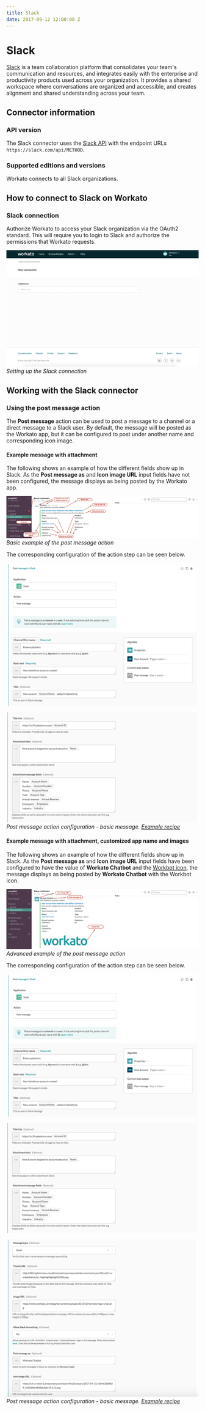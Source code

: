 ```yaml
---
title: Slack
date: 2017-09-12 12:00:00 Z
---
```


# Slack
[Slack](https://slack.com/) is a team collaboration platform that consolidates your team's communication and resources, and integrates easily with the enterprise and productivity products used across your organization. It provides a shared workspace where conversations are organized and accessible, and creates alignment and shared understanding across your team.

## Connector information

### API version
The Slack connector uses the [Slack API](https://api.slack.com/web) with the endpoint URLs `https://slack.com/api/METHOD`.

### Supported editions and versions
Workato connects to all Slack organizations.

## How to connect to Slack on Workato

### Slack connection
Authorize Workato to access your Slack organization via the OAuth2 standard. This will require you to login to Slack and authorize the permissions that Workato requests.

![Configuring Slack connection](/assets/images/connectors/slack/slack-connection.gif)
*Setting up the Slack connection*

## Working with the Slack connector

### Using the post message action
The **Post message** action can be used to post a message to a channel or a direct message to a Slack user. By default, the message will be posted as the Workato app, but it can be configured to post under another name and corresponding icon image.

#### Example message with attachment
The following shows an example of how the different fields show up in Slack. As the **Post message as** and **Icon image URL** input fields have not been configured, the message displays as being posted by the Workato app.

![Post message basic example](/assets/images/connectors/slack/post-message-basic-example.png)
*Basic example of the post message action*

The corresponding configuration of the action step can be seen below.

![Post message basic configuration 1](/assets/images/connectors/slack/post-basic-message-config-1.png)

![Post message basic configuration 2](/assets/images/connectors/slack/post-basic-message-config-2.png)
*Post message action configuration - basic message. [Example recipe](https://www.workato.com/recipes/604131)*

#### Example message with attachment, customized app name and images
The following shows an example of how the different fields show up in Slack. As the **Post message as** and **Icon image URL** input fields have been configured to have the value of **Workato Chatbot** and the [Workbot icon](https://s3-us-west-2.amazonaws.com/slack-files2/avatars/2017-04-11/168463184839_7e90d40c4856fdda4c19_512.png), the message displays as being posted by **Workato Chatbot** with the Workbot icon.

![Post message advanced example](/assets/images/connectors/slack/post-message-advanced-example.png)
*Advanced example of the post message action*

The corresponding configuration of the action step can be seen below.

![Post message advanced configuration 1](/assets/images/connectors/slack/post-basic-message-config-1.png)

![Post message advanced configuration 2](/assets/images/connectors/slack/post-basic-message-config-2.png)

![Post message advanced configuration 2](/assets/images/connectors/slack/post-advanced-message-config.png)
*Post message action configuration - basic message. [Example recipe](https://www.workato.com/recipes/604145)*
